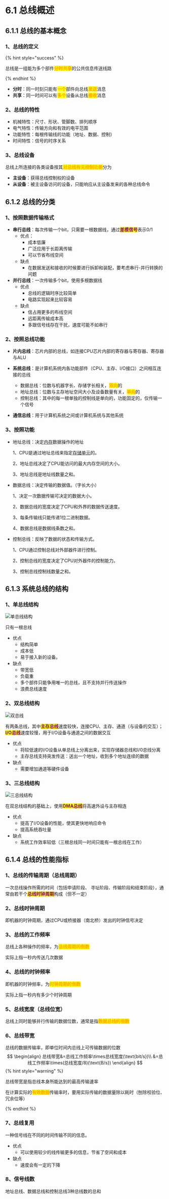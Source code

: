 # 6.1 总线概述

## 6.1.1 总线的基本概念

### 1、总线的定义

{% hint style="success" %}

总线是一组能为多个部件<mark style="color:orange;">**分时共享**</mark>的公共信息传送线路

{% endhint %}

* **分时**：同一时刻只能有<mark style="color:orange;">**一个**</mark>部件向总线<mark style="color:orange;">**发送**</mark>消息
* **共享**：同一时间可以有<mark style="color:orange;">**多个**</mark>设备从总线<mark style="color:orange;">**接收**</mark>消息

### 2、总线的特性

- 机械特性：尺寸、形状、管脚数、排列顺序
- 电气特性：传输方向和有效的电平范围
- 功能特性：每根传输线的功能（地址、数据、控制）
- 时间特性：信号的时序关系

### 3、总线设备

总线上所连接的各类设备按其<mark style="color:orange;">**对总线有无控制功能**</mark>分为

- **主设备**：获得总线控制权的设备
- **从设备**：被主设备访问的设备，只能响应从主设备发来的各种总线命令

## 6.1.2 总线的分类

### 1、按照数据传输格式

- **串行总线**：每次传输一个bit，只需要一根数据线，通过<mark style="color:purple;">**差模信号**</mark>表示0/1
  - 优点：
    - 成本低廉
    - 广泛应用于长距离传输
    - 可以节省布线空间
  - 缺点
    - 在数据发送和接收的时候要进行拆卸和装配，要考虑串行-并行转换的问题
- **并行总线**：一次传输多个bit，使用多根数据线
  - 优点
    - 总线的逻辑时序比较简单
    - 电路实现起来比较容易
  - 缺点
    - 信占用更多的布线空间
    - 远距离传输成本高
    - 多跟信号线存在干扰，速度可能不如串行

### 2、按照总线功能

- **片内总线**：芯片内部的总线，如连接CPU芯片内部的寄存器与寄存器、寄存器与ALU

- **系统总线**：是计算机系统内各功能部件（CPU、主存、I/O接口）之间相互连接的总线
  - 数据总线：位数与机器字长、存储字长相关，<mark style="color:orange;">**双向**</mark>的
  - 地址总线：位数与主存地址空间大小及设备数量有关，<mark style="color:orange;">**单向**</mark>的
  - 控制总线：其中的每一根单独的控制线是单向的，功能固定的，仅传输一个信号
  
- **通信总线**：用于计算机系统之间或计算机系统与其他系统

### 3、按照功能

- 地址总线：决定[内存](https://so.csdn.net/so/search?q=内存&spm=1001.2101.3001.7020)数据操作的地址

  1、CPU是通过地址总线来指定[存储单元](https://so.csdn.net/so/search?q=存储单元&spm=1001.2101.3001.7020)的。

  2、地址总线决定了CPU能访问的最大内存空间的大小。

  3、地址总线是地址线数量之和。

- 数据总线：决定传输的数据值。（字长大小）

  1、决定一次数据传输可决定的数据大小。

  2、数据总线的宽度决定了CPU和外界的数据传送速度。

  3、每条传输线只能传递1位二进制数据。

  4、数据总线是数据线条数之和。

- 控制总线：反映了数据的状态和传输方式。

  1、CPU通过控制总线对外部器件进行控制。

  2、控制总线的宽度决定了CPU对外器件的控制能力。

  3、控制总线控制线数量之和。

## 6.1.3 系统总线的结构

### 1、单总线结构

![单总线结构](../.gitbook/assets/单总线结构.png)

只有一根总线

- 优点
  - 结构简单
  - 成本低
  - 易于接入新的设备。
- 缺点
  - 带宽低
  - 负载重
  - 多个部件只能争用唯一的总线，且不支持并行传送操作
  - 浪费总线速度

### 2、双总线结构

![双总线](../.gitbook/assets/双总线.png)

有两条总线，其中<mark style="color:purple;">**主存总线**</mark>速度较快，连接CPU、主存、通道（与设备的交互）；<mark style="color:purple;">**I/O总线**</mark>速度较慢，用于I/O设备与通道之间的数据交互

- 优点
  - 将较低速的I/O设备从单总线上分离出来，实现存储器总线和I/0总线分离
  - 主存总线支持突发传送：送出一个地址，收到多个地址连续的数据
- 缺点
  - 需要增加通道等硬件设备

### 3、三总线结构

![三总线结构](../.gitbook/assets/三总线结构.png)

在双总线结构的基础上，使用<mark style="color:purple;">**DMA总线**</mark>将高速外设与主存相连

- 优点
  - 提高了I/O设备的性能，使其更快地响应命令
  - 提高系统吞吐量
- 缺点
  - 系统工作效率较低（三根总线同一时间只能有一根总线在工作）

## 6.1.4 总线的性能指标

### 1、总线的传输周期（总线周期）

一次总线操作所需的时间（包括申请阶段、 寻址阶段、传输阶段和结束阶段），通常由若干个<mark style="color:purple;">**总线时钟周期**</mark>构成（但不一定）

### 2、总线时钟周期

即机器的时钟周期，通过CPU或桥接器（南北桥）发出的时钟信号决定

### 3、总线的工作频率

总线上各种操作的频率，为<mark style="color:orange;">**总线周期的倒数**</mark>

实际上指一秒内传送几次数据

### 4、总线的时钟频率

即机器的时钟频率，为<mark style="color:orange;">**时钟周期的倒数**</mark>

实际上指一秒内有多少个时钟周期

### 5、总线宽度（总线位宽）

总线上同时能够并行传输的数据位数，通常是指<mark style="color:orange;">**数据总线的根数**</mark>

### 6、总线带宽

总线的数据传输率，即单位时间内总线上可传输数据的位数
$$
\begin{align}
总线带宽&=总线工作频率\times总线宽度(\text{bit/s})\\
&=总线工作频率\times(总线宽度/8)(\text{B/s})
\end{align}
$$
{% hint style="warning" %}

总线带宽是指总线本身所能达到的最高传输速率

在计算实际的<mark style="color:orange;">**有效数据**</mark>传输率时，要用实际传输的数据量除以耗时（刨除校验位、冗余位等）

{% endhint %}

### 7、总线复用

一种信号线在不同的时间传输不同的信息。

- 优点
  - 可以使用较少的线传输更多的信息，节省了空间和成本
- 缺点
  - 速度会有一定的下降

### 8、信号线数

地址总线、数据总线和控制总线3种总线数的总和
